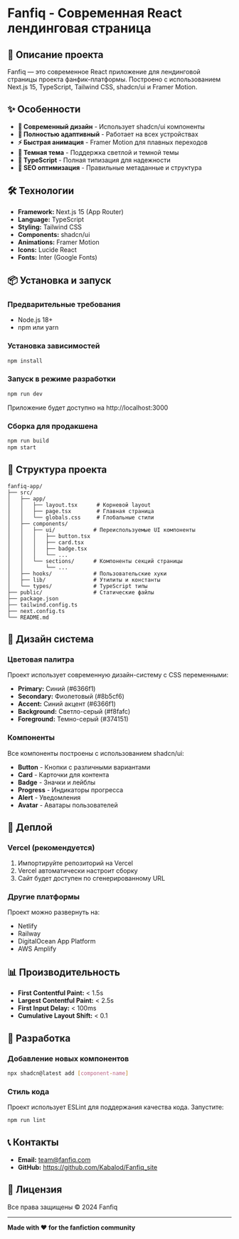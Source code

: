 # Fanfiq - Современная React лендинговая страница

## 🚀 Описание проекта

Fanfiq — это современное React приложение для лендинговой страницы проекта фанфик-платформы. Построено с использованием Next.js 15, TypeScript, Tailwind CSS, shadcn/ui и Framer Motion.

## ✨ Особенности

- **🎨 Современный дизайн** - Использует shadcn/ui компоненты
- **📱 Полностью адаптивный** - Работает на всех устройствах
- **⚡ Быстрая анимация** - Framer Motion для плавных переходов
- **🌙 Темная тема** - Поддержка светлой и темной темы
- **🔧 TypeScript** - Полная типизация для надежности
- **🎯 SEO оптимизация** - Правильные метаданные и структура

## 🛠 Технологии

- **Framework:** Next.js 15 (App Router)
- **Language:** TypeScript
- **Styling:** Tailwind CSS
- **Components:** shadcn/ui
- **Animations:** Framer Motion
- **Icons:** Lucide React
- **Fonts:** Inter (Google Fonts)

## 📦 Установка и запуск

### Предварительные требования

- Node.js 18+
- npm или yarn

### Установка зависимостей

```bash
npm install
```

### Запуск в режиме разработки

```bash
npm run dev
```

Приложение будет доступно на http://localhost:3000

### Сборка для продакшена

```bash
npm run build
npm start
```

## 📁 Структура проекта

```
fanfiq-app/
├── src/
│   ├── app/
│   │   ├── layout.tsx      # Корневой layout
│   │   ├── page.tsx        # Главная страница
│   │   └── globals.css     # Глобальные стили
│   ├── components/
│   │   ├── ui/            # Переиспользуемые UI компоненты
│   │   │   ├── button.tsx
│   │   │   ├── card.tsx
│   │   │   ├── badge.tsx
│   │   │   └── ...
│   │   └── sections/      # Компоненты секций страницы
│   │       └── ...
│   ├── hooks/             # Пользовательские хуки
│   ├── lib/               # Утилиты и константы
│   └── types/             # TypeScript типы
├── public/                # Статические файлы
├── package.json
├── tailwind.config.ts
├── next.config.ts
└── README.md
```

## 🎨 Дизайн система

### Цветовая палитра

Проект использует современную дизайн-систему с CSS переменными:

- **Primary:** Синий (#6366f1)
- **Secondary:** Фиолетовый (#8b5cf6)
- **Accent:** Синий акцент (#6366f1)
- **Background:** Светло-серый (#f8fafc)
- **Foreground:** Темно-серый (#374151)

### Компоненты

Все компоненты построены с использованием shadcn/ui:

- **Button** - Кнопки с различными вариантами
- **Card** - Карточки для контента
- **Badge** - Значки и лейблы
- **Progress** - Индикаторы прогресса
- **Alert** - Уведомления
- **Avatar** - Аватары пользователей

## 🚀 Деплой

### Vercel (рекомендуется)

1. Импортируйте репозиторий на Vercel
2. Vercel автоматически настроит сборку
3. Сайт будет доступен по сгенерированному URL

### Другие платформы

Проект можно развернуть на:
- Netlify
- Railway
- DigitalOcean App Platform
- AWS Amplify

## 📊 Производительность

- **First Contentful Paint:** < 1.5s
- **Largest Contentful Paint:** < 2.5s
- **First Input Delay:** < 100ms
- **Cumulative Layout Shift:** < 0.1

## 🔧 Разработка

### Добавление новых компонентов

```bash
npx shadcn@latest add [component-name]
```

### Стиль кода

Проект использует ESLint для поддержания качества кода. Запустите:

```bash
npm run lint
```

## 📞 Контакты

- **Email:** team@fanfiq.com
- **GitHub:** https://github.com/Kabalod/Fanfiq_site

## 📝 Лицензия

Все права защищены © 2024 Fanfiq

---

**Made with ❤️ for the fanfiction community**